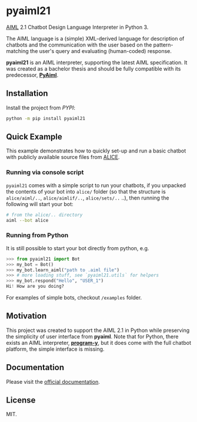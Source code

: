 # pyaiml21

[AIML](http://www.aiml.foundation/doc.html) 2.1 Chatbot Design Language Interpreter in Python 3.

The AIML language is a (simple) XML-derived language for description of chatbots
and the communication with the user based on the pattern-matching the user's
query and evaluating (human-coded) response.

**pyaiml21** is an AIML interpreter, supporting the latest AIML specification.
It was created as a bachelor thesis and should be fully compatible with
its predecessor, [**PyAiml**](https://github.com/cdwfs/pyaiml).



## Installation

Install the project from *PYPI*:

```bash
python -m pip install pyaiml21
```


## Quick Example

This example demonstrates how to quickly set-up and run a basic chatbot with
publicly available source files from [ALICE](https://code.google.com/archive/p/aiml-en-us-foundation-alice/).


### Running via console script

`pyaiml21` comes with a simple script to run your chatbots, if you unpacked
the contents of your bot into `alice/` folder (so that the structure
is `alice/aiml/..`, `alice/aimlif/..`, `alice/sets/..` ..), then running
the following will start your bot:

```bash
# from the alice/.. directory
aiml --bot alice
```


### Running from Python

It is still possible to start your bot directly from python, e.g.

```python
>>> from pyaiml21 import Bot
>>> my_bot = Bot()
>>> my_bot.learn_aiml("path to .aiml file")
>>> # more loading stuff, see `pyaiml21.utils` for helpers
>>> my_bot.respond("Hello", "USER_1")
Hi! How are you doing?
```


For examples of simple bots, checkout `/examples` folder.


## Motivation

This project was created to support the AIML 2.1 in Python while preserving
the simplicity of user interface from **pyaiml**. Note that for Python,
there exists an AIML interpreter, [**program-y**](https://github.com/keiffster/program-y), but it does
come with the full chatbot platform, the simple interface is missing.


## Documentation

Please visit the
[official documentation](https://pyaiml21.readthedocs.io/en/latest/).


## License

MIT.

